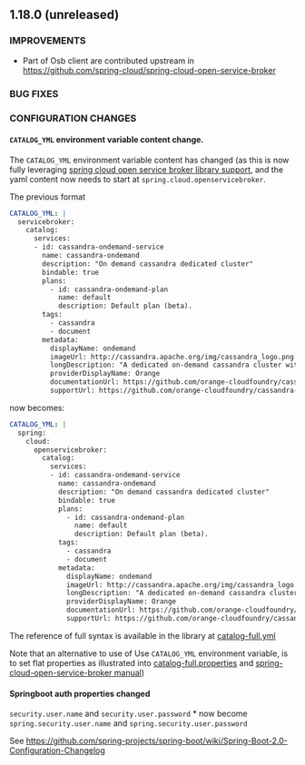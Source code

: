 
## 1.18.0 (unreleased)

### IMPROVEMENTS

- Part of Osb client are contributed upstream in https://github.com/spring-cloud/spring-cloud-open-service-broker 

### BUG FIXES
 
### CONFIGURATION CHANGES

#### `CATALOG_YML` environment variable content change.

The `CATALOG_YML` environment variable content has changed (as this is now fully leveraging [spring cloud open service broker library support](https://github.com/spring-cloud/spring-cloud-open-service-broker), and the yaml content
now needs to start at `spring.cloud.openservicebroker`. 

The previous format 

```yaml
CATALOG_YML: |
  servicebroker:
    catalog:
      services:
      - id: cassandra-ondemand-service
        name: cassandra-ondemand
        description: "On demand cassandra dedicated cluster"
        bindable: true
        plans:
          - id: cassandra-ondemand-plan
            name: default
            description: Default plan (beta).
        tags:
          - cassandra
          - document
        metadata:
          displayName: ondemand
          imageUrl: http://cassandra.apache.org/img/cassandra_logo.png
          longDescription: "A dedicated on-demand cassandra cluster with a single keyspace. This is beta: Not yet monitored and backed up. Default sizing can't yet be changed at creation or update."
          providerDisplayName: Orange
          documentationUrl: https://github.com/orange-cloudfoundry/cassandra-cf-service-boshrelease
          supportUrl: https://github.com/orange-cloudfoundry/cassandra-cf-service-boshrelease
```

now becomes:

```yaml
CATALOG_YML: |
  spring:
    cloud:
      openservicebroker:
        catalog:
          services:
          - id: cassandra-ondemand-service
            name: cassandra-ondemand
            description: "On demand cassandra dedicated cluster"
            bindable: true
            plans:
              - id: cassandra-ondemand-plan
                name: default
                description: Default plan (beta).
            tags:
              - cassandra
              - document
            metadata:
              displayName: ondemand
              imageUrl: http://cassandra.apache.org/img/cassandra_logo.png
              longDescription: "A dedicated on-demand cassandra cluster with a single keyspace. This is beta: Not yet monitored and backed up. Default sizing can't yet be changed at creation or update."
              providerDisplayName: Orange
              documentationUrl: https://github.com/orange-cloudfoundry/cassandra-cf-service-boshrelease
              supportUrl: https://github.com/orange-cloudfoundry/cassandra-cf-service-boshrelease
```

The reference of full syntax is available in the library at [catalog-full.yml](https://github.com/spring-cloud/spring-cloud-open-service-broker/blob/2.x/spring-cloud-open-service-broker-autoconfigure/src/test/resources/catalog-full.yml) 

Note that an alternative to use of Use `CATALOG_YML` environment variable, is to set flat properties as illustrated into [catalog-full.properties](https://github.com/spring-cloud/spring-cloud-open-service-broker/blob/2.x/spring-cloud-open-service-broker-autoconfigure/src/test/resources/catalog-full.properties) and [spring-cloud-open-service-broker manual](https://docs.spring.io/spring-cloud-open-service-broker/docs/current/reference/html5/#_providing_a_catalog_using_properties)) 



#### Springboot auth properties changed

`security.user.name` and `security.user.password` * now become `spring.security.user.name` and `spring.security.user.password`

See https://github.com/spring-projects/spring-boot/wiki/Spring-Boot-2.0-Configuration-Changelog
 
